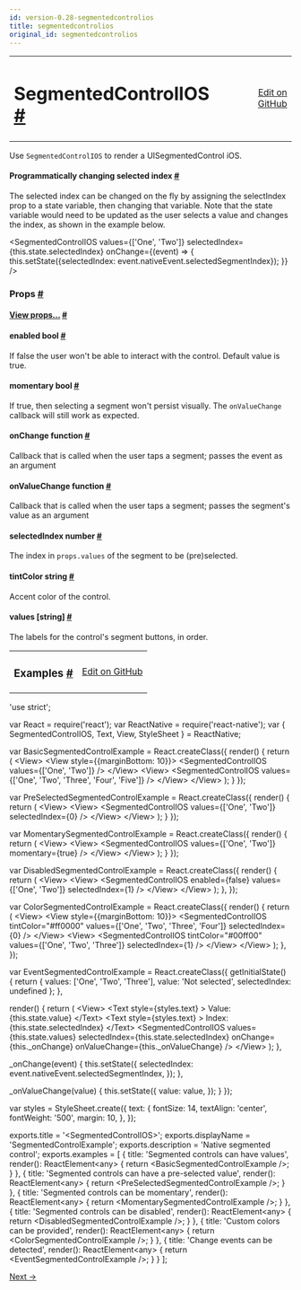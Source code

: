 ```yaml
---
id: version-0.28-segmentedcontrolios
title: segmentedcontrolios
original_id: segmentedcontrolios
---
```

<a id="content"></a><table width="100%"><tbody><tr><td><h1><a class="anchor" name="segmentedcontrolios"></a>SegmentedControlIOS <a class="hash-link" href="docs/segmentedcontrolios.html#segmentedcontrolios">#</a></h1></td><td style="text-align:right;"><a target="_blank" href="https://github.com/facebook/react-native/blob/0.28-stable/Libraries/Components/SegmentedControlIOS/SegmentedControlIOS.ios.js">Edit on GitHub</a></td></tr></tbody></table><div><div><p>Use <code>SegmentedControlIOS</code> to render a UISegmentedControl iOS.</p><h4><a class="anchor" name="programmatically-changing-selected-index"></a>Programmatically changing selected index <a class="hash-link" href="docs/segmentedcontrolios.html#programmatically-changing-selected-index">#</a></h4><p>The selected index can be changed on the fly by assigning the
selectIndex prop to a state variable, then changing that variable.
Note that the state variable would need to be updated as the user
selects a value and changes the index, as shown in the example below.</p><div class="prism language-javascript">&lt;SegmentedControlIOS
  values<span class="token operator">=</span><span class="token punctuation">{</span><span class="token punctuation">[</span><span class="token string">'One'</span><span class="token punctuation">,</span> <span class="token string">'Two'</span><span class="token punctuation">]</span><span class="token punctuation">}</span>
  selectedIndex<span class="token operator">=</span><span class="token punctuation">{</span><span class="token keyword">this</span><span class="token punctuation">.</span>state<span class="token punctuation">.</span>selectedIndex<span class="token punctuation">}</span>
  onChange<span class="token operator">=</span><span class="token punctuation">{</span><span class="token punctuation">(</span>event<span class="token punctuation">)</span> <span class="token operator">=</span><span class="token operator">&gt;</span> <span class="token punctuation">{</span>
    <span class="token keyword">this</span><span class="token punctuation">.</span><span class="token function">setState<span class="token punctuation">(</span></span><span class="token punctuation">{</span>selectedIndex<span class="token punctuation">:</span> event<span class="token punctuation">.</span>nativeEvent<span class="token punctuation">.</span>selectedSegmentIndex<span class="token punctuation">}</span><span class="token punctuation">)</span><span class="token punctuation">;</span>
  <span class="token punctuation">}</span><span class="token punctuation">}</span>
<span class="token operator">/</span><span class="token operator">&gt;</span></div></div><h3><a class="anchor" name="props"></a>Props <a class="hash-link" href="docs/segmentedcontrolios.html#props">#</a></h3><div class="props"><div class="prop"><h4 class="propTitle"><a class="anchor" name="view"></a><a href="docs/view.html#props">View props...</a> <a class="hash-link" href="docs/segmentedcontrolios.html#view">#</a></h4></div><div class="prop"><h4 class="propTitle"><a class="anchor" name="enabled"></a>enabled <span class="propType">bool</span> <a class="hash-link" href="docs/segmentedcontrolios.html#enabled">#</a></h4><div><p>If false the user won't be able to interact with the control.
Default value is true.</p></div></div><div class="prop"><h4 class="propTitle"><a class="anchor" name="momentary"></a>momentary <span class="propType">bool</span> <a class="hash-link" href="docs/segmentedcontrolios.html#momentary">#</a></h4><div><p>If true, then selecting a segment won't persist visually.
The <code>onValueChange</code> callback will still work as expected.</p></div></div><div class="prop"><h4 class="propTitle"><a class="anchor" name="onchange"></a>onChange <span class="propType">function</span> <a class="hash-link" href="docs/segmentedcontrolios.html#onchange">#</a></h4><div><p>Callback that is called when the user taps a segment;
passes the event as an argument</p></div></div><div class="prop"><h4 class="propTitle"><a class="anchor" name="onvaluechange"></a>onValueChange <span class="propType">function</span> <a class="hash-link" href="docs/segmentedcontrolios.html#onvaluechange">#</a></h4><div><p>Callback that is called when the user taps a segment;
passes the segment's value as an argument</p></div></div><div class="prop"><h4 class="propTitle"><a class="anchor" name="selectedindex"></a>selectedIndex <span class="propType">number</span> <a class="hash-link" href="docs/segmentedcontrolios.html#selectedindex">#</a></h4><div><p>The index in <code>props.values</code> of the segment to be (pre)selected.</p></div></div><div class="prop"><h4 class="propTitle"><a class="anchor" name="tintcolor"></a>tintColor <span class="propType">string</span> <a class="hash-link" href="docs/segmentedcontrolios.html#tintcolor">#</a></h4><div><p>Accent color of the control.</p></div></div><div class="prop"><h4 class="propTitle"><a class="anchor" name="values"></a>values <span class="propType"><span>[string]</span></span> <a class="hash-link" href="docs/segmentedcontrolios.html#values">#</a></h4><div><p>The labels for the control's segment buttons, in order.</p></div></div></div></div><div><div><table width="100%"><tbody><tr><td><h3><a class="anchor" name="examples"></a>Examples <a class="hash-link" href="docs/segmentedcontrolios.html#examples">#</a></h3></td><td style="text-align:right;"><a target="_blank" href="https://github.com/facebook/react-native/blob/0.28-stable/Examples/UIExplorer/SegmentedControlIOSExample.js">Edit on GitHub</a></td></tr></tbody></table><div class="prism language-javascript"><span class="token string">'use strict'</span><span class="token punctuation">;</span>

<span class="token keyword">var</span> React <span class="token operator">=</span> <span class="token function">require<span class="token punctuation">(</span></span><span class="token string">'react'</span><span class="token punctuation">)</span><span class="token punctuation">;</span>
<span class="token keyword">var</span> ReactNative <span class="token operator">=</span> <span class="token function">require<span class="token punctuation">(</span></span><span class="token string">'react-native'</span><span class="token punctuation">)</span><span class="token punctuation">;</span>
<span class="token keyword">var</span> <span class="token punctuation">{</span>
  SegmentedControlIOS<span class="token punctuation">,</span>
  Text<span class="token punctuation">,</span>
  View<span class="token punctuation">,</span>
  StyleSheet
<span class="token punctuation">}</span> <span class="token operator">=</span> ReactNative<span class="token punctuation">;</span>

<span class="token keyword">var</span> BasicSegmentedControlExample <span class="token operator">=</span> React<span class="token punctuation">.</span><span class="token function">createClass<span class="token punctuation">(</span></span><span class="token punctuation">{</span>
  <span class="token function">render<span class="token punctuation">(</span></span><span class="token punctuation">)</span> <span class="token punctuation">{</span>
    <span class="token keyword">return</span> <span class="token punctuation">(</span>
      &lt;View<span class="token operator">&gt;</span>
        &lt;View style<span class="token operator">=</span><span class="token punctuation">{</span><span class="token punctuation">{</span>marginBottom<span class="token punctuation">:</span> <span class="token number">10</span><span class="token punctuation">}</span><span class="token punctuation">}</span><span class="token operator">&gt;</span>
          &lt;SegmentedControlIOS values<span class="token operator">=</span><span class="token punctuation">{</span><span class="token punctuation">[</span><span class="token string">'One'</span><span class="token punctuation">,</span> <span class="token string">'Two'</span><span class="token punctuation">]</span><span class="token punctuation">}</span> <span class="token operator">/</span><span class="token operator">&gt;</span>
        &lt;<span class="token operator">/</span>View<span class="token operator">&gt;</span>
        &lt;View<span class="token operator">&gt;</span>
          &lt;SegmentedControlIOS values<span class="token operator">=</span><span class="token punctuation">{</span><span class="token punctuation">[</span><span class="token string">'One'</span><span class="token punctuation">,</span> <span class="token string">'Two'</span><span class="token punctuation">,</span> <span class="token string">'Three'</span><span class="token punctuation">,</span> <span class="token string">'Four'</span><span class="token punctuation">,</span> <span class="token string">'Five'</span><span class="token punctuation">]</span><span class="token punctuation">}</span> <span class="token operator">/</span><span class="token operator">&gt;</span>
        &lt;<span class="token operator">/</span>View<span class="token operator">&gt;</span>
      &lt;<span class="token operator">/</span>View<span class="token operator">&gt;</span>
    <span class="token punctuation">)</span><span class="token punctuation">;</span>
  <span class="token punctuation">}</span>
<span class="token punctuation">}</span><span class="token punctuation">)</span><span class="token punctuation">;</span>

<span class="token keyword">var</span> PreSelectedSegmentedControlExample <span class="token operator">=</span> React<span class="token punctuation">.</span><span class="token function">createClass<span class="token punctuation">(</span></span><span class="token punctuation">{</span>
  <span class="token function">render<span class="token punctuation">(</span></span><span class="token punctuation">)</span> <span class="token punctuation">{</span>
    <span class="token keyword">return</span> <span class="token punctuation">(</span>
      &lt;View<span class="token operator">&gt;</span>
        &lt;View<span class="token operator">&gt;</span>
          &lt;SegmentedControlIOS values<span class="token operator">=</span><span class="token punctuation">{</span><span class="token punctuation">[</span><span class="token string">'One'</span><span class="token punctuation">,</span> <span class="token string">'Two'</span><span class="token punctuation">]</span><span class="token punctuation">}</span> selectedIndex<span class="token operator">=</span><span class="token punctuation">{</span><span class="token number">0</span><span class="token punctuation">}</span> <span class="token operator">/</span><span class="token operator">&gt;</span>
        &lt;<span class="token operator">/</span>View<span class="token operator">&gt;</span>
      &lt;<span class="token operator">/</span>View<span class="token operator">&gt;</span>
    <span class="token punctuation">)</span><span class="token punctuation">;</span>
  <span class="token punctuation">}</span>
<span class="token punctuation">}</span><span class="token punctuation">)</span><span class="token punctuation">;</span>

<span class="token keyword">var</span> MomentarySegmentedControlExample <span class="token operator">=</span> React<span class="token punctuation">.</span><span class="token function">createClass<span class="token punctuation">(</span></span><span class="token punctuation">{</span>
  <span class="token function">render<span class="token punctuation">(</span></span><span class="token punctuation">)</span> <span class="token punctuation">{</span>
    <span class="token keyword">return</span> <span class="token punctuation">(</span>
      &lt;View<span class="token operator">&gt;</span>
        &lt;View<span class="token operator">&gt;</span>
          &lt;SegmentedControlIOS values<span class="token operator">=</span><span class="token punctuation">{</span><span class="token punctuation">[</span><span class="token string">'One'</span><span class="token punctuation">,</span> <span class="token string">'Two'</span><span class="token punctuation">]</span><span class="token punctuation">}</span> momentary<span class="token operator">=</span><span class="token punctuation">{</span><span class="token boolean">true</span><span class="token punctuation">}</span> <span class="token operator">/</span><span class="token operator">&gt;</span>
        &lt;<span class="token operator">/</span>View<span class="token operator">&gt;</span>
      &lt;<span class="token operator">/</span>View<span class="token operator">&gt;</span>
    <span class="token punctuation">)</span><span class="token punctuation">;</span>
  <span class="token punctuation">}</span>
<span class="token punctuation">}</span><span class="token punctuation">)</span><span class="token punctuation">;</span>

<span class="token keyword">var</span> DisabledSegmentedControlExample <span class="token operator">=</span> React<span class="token punctuation">.</span><span class="token function">createClass<span class="token punctuation">(</span></span><span class="token punctuation">{</span>
  <span class="token function">render<span class="token punctuation">(</span></span><span class="token punctuation">)</span> <span class="token punctuation">{</span>
    <span class="token keyword">return</span> <span class="token punctuation">(</span>
      &lt;View<span class="token operator">&gt;</span>
        &lt;View<span class="token operator">&gt;</span>
          &lt;SegmentedControlIOS enabled<span class="token operator">=</span><span class="token punctuation">{</span><span class="token boolean">false</span><span class="token punctuation">}</span> values<span class="token operator">=</span><span class="token punctuation">{</span><span class="token punctuation">[</span><span class="token string">'One'</span><span class="token punctuation">,</span> <span class="token string">'Two'</span><span class="token punctuation">]</span><span class="token punctuation">}</span> selectedIndex<span class="token operator">=</span><span class="token punctuation">{</span><span class="token number">1</span><span class="token punctuation">}</span> <span class="token operator">/</span><span class="token operator">&gt;</span>
        &lt;<span class="token operator">/</span>View<span class="token operator">&gt;</span>
      &lt;<span class="token operator">/</span>View<span class="token operator">&gt;</span>
    <span class="token punctuation">)</span><span class="token punctuation">;</span>
  <span class="token punctuation">}</span><span class="token punctuation">,</span>
<span class="token punctuation">}</span><span class="token punctuation">)</span><span class="token punctuation">;</span>

<span class="token keyword">var</span> ColorSegmentedControlExample <span class="token operator">=</span> React<span class="token punctuation">.</span><span class="token function">createClass<span class="token punctuation">(</span></span><span class="token punctuation">{</span>
  <span class="token function">render<span class="token punctuation">(</span></span><span class="token punctuation">)</span> <span class="token punctuation">{</span>
    <span class="token keyword">return</span> <span class="token punctuation">(</span>
      &lt;View<span class="token operator">&gt;</span>
        &lt;View style<span class="token operator">=</span><span class="token punctuation">{</span><span class="token punctuation">{</span>marginBottom<span class="token punctuation">:</span> <span class="token number">10</span><span class="token punctuation">}</span><span class="token punctuation">}</span><span class="token operator">&gt;</span>
          &lt;SegmentedControlIOS tintColor<span class="token operator">=</span><span class="token string">"#ff0000"</span> values<span class="token operator">=</span><span class="token punctuation">{</span><span class="token punctuation">[</span><span class="token string">'One'</span><span class="token punctuation">,</span> <span class="token string">'Two'</span><span class="token punctuation">,</span> <span class="token string">'Three'</span><span class="token punctuation">,</span> <span class="token string">'Four'</span><span class="token punctuation">]</span><span class="token punctuation">}</span> selectedIndex<span class="token operator">=</span><span class="token punctuation">{</span><span class="token number">0</span><span class="token punctuation">}</span> <span class="token operator">/</span><span class="token operator">&gt;</span>
        &lt;<span class="token operator">/</span>View<span class="token operator">&gt;</span>
        &lt;View<span class="token operator">&gt;</span>
          &lt;SegmentedControlIOS tintColor<span class="token operator">=</span><span class="token string">"#00ff00"</span> values<span class="token operator">=</span><span class="token punctuation">{</span><span class="token punctuation">[</span><span class="token string">'One'</span><span class="token punctuation">,</span> <span class="token string">'Two'</span><span class="token punctuation">,</span> <span class="token string">'Three'</span><span class="token punctuation">]</span><span class="token punctuation">}</span> selectedIndex<span class="token operator">=</span><span class="token punctuation">{</span><span class="token number">1</span><span class="token punctuation">}</span> <span class="token operator">/</span><span class="token operator">&gt;</span>
        &lt;<span class="token operator">/</span>View<span class="token operator">&gt;</span>
      &lt;<span class="token operator">/</span>View<span class="token operator">&gt;</span>
    <span class="token punctuation">)</span><span class="token punctuation">;</span>
  <span class="token punctuation">}</span><span class="token punctuation">,</span>
<span class="token punctuation">}</span><span class="token punctuation">)</span><span class="token punctuation">;</span>

<span class="token keyword">var</span> EventSegmentedControlExample <span class="token operator">=</span> React<span class="token punctuation">.</span><span class="token function">createClass<span class="token punctuation">(</span></span><span class="token punctuation">{</span>
  <span class="token function">getInitialState<span class="token punctuation">(</span></span><span class="token punctuation">)</span> <span class="token punctuation">{</span>
    <span class="token keyword">return</span> <span class="token punctuation">{</span>
      values<span class="token punctuation">:</span> <span class="token punctuation">[</span><span class="token string">'One'</span><span class="token punctuation">,</span> <span class="token string">'Two'</span><span class="token punctuation">,</span> <span class="token string">'Three'</span><span class="token punctuation">]</span><span class="token punctuation">,</span>
      value<span class="token punctuation">:</span> <span class="token string">'Not selected'</span><span class="token punctuation">,</span>
      selectedIndex<span class="token punctuation">:</span> undefined
    <span class="token punctuation">}</span><span class="token punctuation">;</span>
  <span class="token punctuation">}</span><span class="token punctuation">,</span>

  <span class="token function">render<span class="token punctuation">(</span></span><span class="token punctuation">)</span> <span class="token punctuation">{</span>
    <span class="token keyword">return</span> <span class="token punctuation">(</span>
      &lt;View<span class="token operator">&gt;</span>
        &lt;Text style<span class="token operator">=</span><span class="token punctuation">{</span>styles<span class="token punctuation">.</span>text<span class="token punctuation">}</span> <span class="token operator">&gt;</span>
          Value<span class="token punctuation">:</span> <span class="token punctuation">{</span><span class="token keyword">this</span><span class="token punctuation">.</span>state<span class="token punctuation">.</span>value<span class="token punctuation">}</span>
        &lt;<span class="token operator">/</span>Text<span class="token operator">&gt;</span>
        &lt;Text style<span class="token operator">=</span><span class="token punctuation">{</span>styles<span class="token punctuation">.</span>text<span class="token punctuation">}</span> <span class="token operator">&gt;</span>
          Index<span class="token punctuation">:</span> <span class="token punctuation">{</span><span class="token keyword">this</span><span class="token punctuation">.</span>state<span class="token punctuation">.</span>selectedIndex<span class="token punctuation">}</span>
        &lt;<span class="token operator">/</span>Text<span class="token operator">&gt;</span>
        &lt;SegmentedControlIOS
          values<span class="token operator">=</span><span class="token punctuation">{</span><span class="token keyword">this</span><span class="token punctuation">.</span>state<span class="token punctuation">.</span>values<span class="token punctuation">}</span>
          selectedIndex<span class="token operator">=</span><span class="token punctuation">{</span><span class="token keyword">this</span><span class="token punctuation">.</span>state<span class="token punctuation">.</span>selectedIndex<span class="token punctuation">}</span>
          onChange<span class="token operator">=</span><span class="token punctuation">{</span><span class="token keyword">this</span><span class="token punctuation">.</span>_onChange<span class="token punctuation">}</span>
          onValueChange<span class="token operator">=</span><span class="token punctuation">{</span><span class="token keyword">this</span><span class="token punctuation">.</span>_onValueChange<span class="token punctuation">}</span> <span class="token operator">/</span><span class="token operator">&gt;</span>
      &lt;<span class="token operator">/</span>View<span class="token operator">&gt;</span>
    <span class="token punctuation">)</span><span class="token punctuation">;</span>
  <span class="token punctuation">}</span><span class="token punctuation">,</span>

  <span class="token function">_onChange<span class="token punctuation">(</span></span>event<span class="token punctuation">)</span> <span class="token punctuation">{</span>
    <span class="token keyword">this</span><span class="token punctuation">.</span><span class="token function">setState<span class="token punctuation">(</span></span><span class="token punctuation">{</span>
      selectedIndex<span class="token punctuation">:</span> event<span class="token punctuation">.</span>nativeEvent<span class="token punctuation">.</span>selectedSegmentIndex<span class="token punctuation">,</span>
    <span class="token punctuation">}</span><span class="token punctuation">)</span><span class="token punctuation">;</span>
  <span class="token punctuation">}</span><span class="token punctuation">,</span>

  <span class="token function">_onValueChange<span class="token punctuation">(</span></span>value<span class="token punctuation">)</span> <span class="token punctuation">{</span>
    <span class="token keyword">this</span><span class="token punctuation">.</span><span class="token function">setState<span class="token punctuation">(</span></span><span class="token punctuation">{</span>
      value<span class="token punctuation">:</span> value<span class="token punctuation">,</span>
    <span class="token punctuation">}</span><span class="token punctuation">)</span><span class="token punctuation">;</span>
  <span class="token punctuation">}</span>
<span class="token punctuation">}</span><span class="token punctuation">)</span><span class="token punctuation">;</span>

<span class="token keyword">var</span> styles <span class="token operator">=</span> StyleSheet<span class="token punctuation">.</span><span class="token function">create<span class="token punctuation">(</span></span><span class="token punctuation">{</span>
  text<span class="token punctuation">:</span> <span class="token punctuation">{</span>
    fontSize<span class="token punctuation">:</span> <span class="token number">14</span><span class="token punctuation">,</span>
    textAlign<span class="token punctuation">:</span> <span class="token string">'center'</span><span class="token punctuation">,</span>
    fontWeight<span class="token punctuation">:</span> <span class="token string">'500'</span><span class="token punctuation">,</span>
    margin<span class="token punctuation">:</span> <span class="token number">10</span><span class="token punctuation">,</span>
  <span class="token punctuation">}</span><span class="token punctuation">,</span>
<span class="token punctuation">}</span><span class="token punctuation">)</span><span class="token punctuation">;</span>

exports<span class="token punctuation">.</span>title <span class="token operator">=</span> <span class="token string">'&lt;SegmentedControlIOS&gt;'</span><span class="token punctuation">;</span>
exports<span class="token punctuation">.</span>displayName <span class="token operator">=</span> <span class="token string">'SegmentedControlExample'</span><span class="token punctuation">;</span>
exports<span class="token punctuation">.</span>description <span class="token operator">=</span> <span class="token string">'Native segmented control'</span><span class="token punctuation">;</span>
exports<span class="token punctuation">.</span>examples <span class="token operator">=</span> <span class="token punctuation">[</span>
  <span class="token punctuation">{</span>
    title<span class="token punctuation">:</span> <span class="token string">'Segmented controls can have values'</span><span class="token punctuation">,</span>
    <span class="token function">render<span class="token punctuation">(</span></span><span class="token punctuation">)</span><span class="token punctuation">:</span> ReactElement&lt;any<span class="token operator">&gt;</span> <span class="token punctuation">{</span> <span class="token keyword">return</span> &lt;BasicSegmentedControlExample <span class="token operator">/</span><span class="token operator">&gt;</span><span class="token punctuation">;</span> <span class="token punctuation">}</span>
  <span class="token punctuation">}</span><span class="token punctuation">,</span>
  <span class="token punctuation">{</span>
    title<span class="token punctuation">:</span> <span class="token string">'Segmented controls can have a pre-selected value'</span><span class="token punctuation">,</span>
    <span class="token function">render<span class="token punctuation">(</span></span><span class="token punctuation">)</span><span class="token punctuation">:</span> ReactElement&lt;any<span class="token operator">&gt;</span> <span class="token punctuation">{</span> <span class="token keyword">return</span> &lt;PreSelectedSegmentedControlExample <span class="token operator">/</span><span class="token operator">&gt;</span><span class="token punctuation">;</span> <span class="token punctuation">}</span>
  <span class="token punctuation">}</span><span class="token punctuation">,</span>
  <span class="token punctuation">{</span>
    title<span class="token punctuation">:</span> <span class="token string">'Segmented controls can be momentary'</span><span class="token punctuation">,</span>
    <span class="token function">render<span class="token punctuation">(</span></span><span class="token punctuation">)</span><span class="token punctuation">:</span> ReactElement&lt;any<span class="token operator">&gt;</span> <span class="token punctuation">{</span> <span class="token keyword">return</span> &lt;MomentarySegmentedControlExample <span class="token operator">/</span><span class="token operator">&gt;</span><span class="token punctuation">;</span> <span class="token punctuation">}</span>
  <span class="token punctuation">}</span><span class="token punctuation">,</span>
  <span class="token punctuation">{</span>
    title<span class="token punctuation">:</span> <span class="token string">'Segmented controls can be disabled'</span><span class="token punctuation">,</span>
    <span class="token function">render<span class="token punctuation">(</span></span><span class="token punctuation">)</span><span class="token punctuation">:</span> ReactElement&lt;any<span class="token operator">&gt;</span> <span class="token punctuation">{</span> <span class="token keyword">return</span> &lt;DisabledSegmentedControlExample <span class="token operator">/</span><span class="token operator">&gt;</span><span class="token punctuation">;</span> <span class="token punctuation">}</span>
  <span class="token punctuation">}</span><span class="token punctuation">,</span>
  <span class="token punctuation">{</span>
    title<span class="token punctuation">:</span> <span class="token string">'Custom colors can be provided'</span><span class="token punctuation">,</span>
    <span class="token function">render<span class="token punctuation">(</span></span><span class="token punctuation">)</span><span class="token punctuation">:</span> ReactElement&lt;any<span class="token operator">&gt;</span> <span class="token punctuation">{</span> <span class="token keyword">return</span> &lt;ColorSegmentedControlExample <span class="token operator">/</span><span class="token operator">&gt;</span><span class="token punctuation">;</span> <span class="token punctuation">}</span>
  <span class="token punctuation">}</span><span class="token punctuation">,</span>
  <span class="token punctuation">{</span>
    title<span class="token punctuation">:</span> <span class="token string">'Change events can be detected'</span><span class="token punctuation">,</span>
    <span class="token function">render<span class="token punctuation">(</span></span><span class="token punctuation">)</span><span class="token punctuation">:</span> ReactElement&lt;any<span class="token operator">&gt;</span> <span class="token punctuation">{</span> <span class="token keyword">return</span> &lt;EventSegmentedControlExample <span class="token operator">/</span><span class="token operator">&gt;</span><span class="token punctuation">;</span> <span class="token punctuation">}</span>
  <span class="token punctuation">}</span>
<span class="token punctuation">]</span><span class="token punctuation">;</span></div></div></div><div class="docs-prevnext"><a class="docs-next" href="docs/slider.html#content">Next →</a></div>